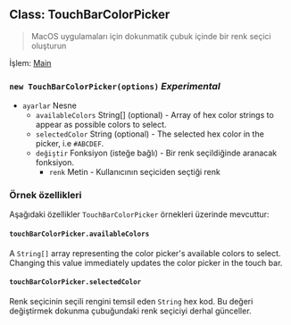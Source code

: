 ## Class: TouchBarColorPicker

> MacOS uygulamaları için dokunmatik çubuk içinde bir renk seçici oluşturun

İşlem: [Main](../tutorial/quick-start.md#main-process)

### `new TouchBarColorPicker(options)` *Experimental*

* `ayarlar` Nesne 
  * `availableColors` String[] (optional) - Array of hex color strings to appear as possible colors to select.
  * `selectedColor` String (optional) - The selected hex color in the picker, i.e `#ABCDEF`.
  * `değiştir` Fonksiyon (isteğe bağlı) - Bir renk seçildiğinde aranacak fonksiyon. 
    * `renk` Metin - Kullanıcının seçiciden seçtiği renk

### Örnek özellikleri

Aşağıdaki özellikler `TouchBarColorPicker` örnekleri üzerinde mevcuttur:

#### `touchBarColorPicker.availableColors`

A `String[]` array representing the color picker's available colors to select. Changing this value immediately updates the color picker in the touch bar.

#### `touchBarColorPicker.selectedColor`

Renk seçicinin seçili rengini temsil eden `String` hex kod. Bu değeri değiştirmek dokunma çubuğundaki renk seçiciyi derhal günceller.